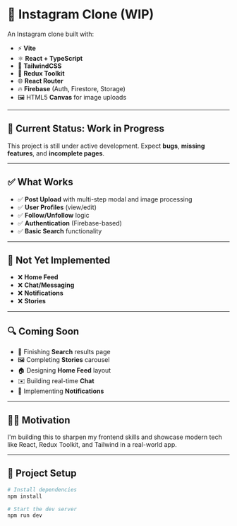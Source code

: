 # 📸 Instagram Clone (WIP)

An Instagram clone built with:

- ⚡ **Vite**
- ⚛️ **React + TypeScript**
- 🎨 **TailwindCSS**
- 🧠 **Redux Toolkit**
- 🌐 **React Router**
- 🔥 **Firebase** (Auth, Firestore, Storage)
- 🖼️ HTML5 **Canvas** for image uploads

---

## 🚧 Current Status: Work in Progress

This project is still under active development. Expect **bugs**, **missing features**, and **incomplete pages**.

---

## ✅ What Works

- ✅ **Post Upload** with multi-step modal and image processing  
- ✅ **User Profiles** (view/edit)  
- ✅ **Follow/Unfollow** logic  
- ✅ **Authentication** (Firebase-based)  
- ✅ **Basic Search** functionality  

---

## 🚫 Not Yet Implemented

- ❌ **Home Feed**  
- ❌ **Chat/Messaging**  
- ❌ **Notifications**  
- ❌ **Stories**

---

## 🔍 Coming Soon

- 🔧 Finishing **Search** results page  
- 🖼️ Completing **Stories** carousel  
- 🏠 Designing **Home Feed** layout  
- ✉️ Building real-time **Chat**  
- 🔔 Implementing **Notifications**

---

## 👨‍💻 Motivation

I'm building this to sharpen my frontend skills and showcase modern tech like React, Redux Toolkit, and Tailwind in a real-world app.

---

## 📂 Project Setup

```bash
# Install dependencies
npm install

# Start the dev server
npm run dev
